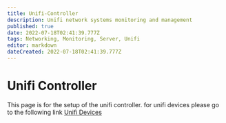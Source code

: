 ```yaml
---
title: Unifi-Controller
description: Unifi network systems monitoring and management
published: true
date: 2022-07-18T02:41:39.777Z
tags: Networking, Monitoring, Server, Unifi
editor: markdown
dateCreated: 2022-07-18T02:41:39.777Z
---
```

# Unifi Controller

This page is for the setup of the unifi controller. for unifi devices please go to the following link [Unifi Devices](https://wiki.commsnet.org/en/Networking/unifi)